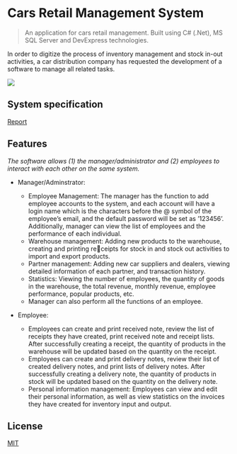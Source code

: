 # Cars Retail Management System
> An application for cars retail management. Built using C# (.Net), MS SQL Server and DevExpress technologies.

In order to digitize the process of inventory management and stock in-out activities, a car distribution company has requested the development of a software to manage all related tasks.

![](src/public/img/logo2.png)

## System specification
[Report](https://github.com/it-trankhaihoang/cars-retail-management-system/tree/FinalProject/Resources/Screenshot_2023-02-23_215714-removebg-preview.png)

## Features
_The software allows (1) the manager/administrator and (2) employees to interact with each other on the same system._

-   Manager/Adminstrator:

    -   Employee Management: The manager has the function to add employee accounts to the system, and each account will have a login name which is the characters before the @ symbol of the employee’s email, and the default password will be set as ’123456’. Additionally, manager can view the list of employees and the performance of each individual.
    -   Warehouse management: Adding new products to the warehouse, creating and printing receipts for stock in and stock out activities to import and export products.
    -   Partner management: Adding new car suppliers and dealers, viewing detailed information of each partner, and transaction history.
    -   Statistics: Viewing the number of employees, the quantity of goods in the warehouse, the total revenue, monthly revenue, employee performance, popular products, etc.
    -   Manager can also perform all the functions of an employee.
      
-   Employee:
    -    Employees can create and print received note, review the list of receipts they have created, print received note and receipt lists. After successfully creating a receipt, the quantity of products in the warehouse will be updated based on the quantity on the receipt.
    -    Employees can create and print delivery notes, review their list of created delivery notes, and print lists of delivery notes. After successfully creating a delivery note, the quantity of products in stock will be updated based on the quantity on the delivery note.
    -    Personal information management: Employees can view and edit their personal information, as well as view statistics on the invoices they have created for inventory input and output.


## License

[MIT](https://choosealicense.com/licenses/mit/)
